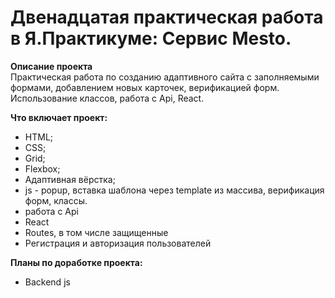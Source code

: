 # Двенадцатая практическая работа в Я.Практикуме: Сервис Mesto.

**Описание проекта**  
Практическая работа по созданию адаптивного сайта с заполняемыми формами, добавлением новых карточек, верификацией форм. Использование классов, работа с Api, React.

**Что включает проект:**

* HTML;
* CSS;
* Grid;
* Flexbox;
* Адаптивная вёрстка;
* js - popup, вставка шаблона через template из массива, верификация форм, классы.
* работа с Api
* React
* Routes, в том числе защищенные
* Регистрация и авторизация пользователей

**Планы по доработке проекта:**

* Backend js